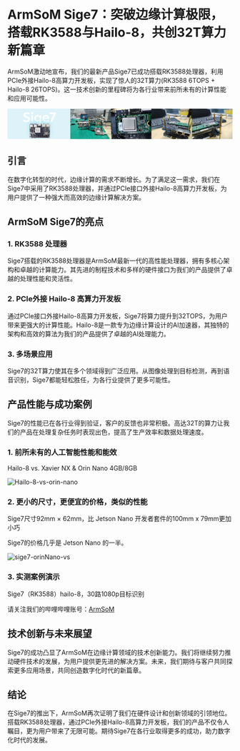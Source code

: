 # ArmSoM Sige7：突破边缘计算极限，搭载RK3588与Hailo-8，共创32T算力新篇章

ArmSoM激动地宣布，我们的最新产品Sige7已成功搭载RK3588处理器，利用PCIe外接Hailo-8高算力开发板，实现了惊人的32T算力(RK3588 6TOPS + Hailo-8 26TOPS)。这一技术创新的里程碑将为各行业带来前所未有的计算性能和应用可能性。

![sige7-hailo](https://github.com/ArmSoM/Embedded-Technology-Blog/blob/main/image/sige7/sige7-hailo.jpeg)

## 引言

在数字化转型的时代，边缘计算的需求不断增长。为了满足这一需求，我们在Sige7中采用了RK3588处理器，并通过PCIe接口外接Hailo-8高算力开发板，为用户提供了一种强大而高效的边缘计算解决方案。

## ArmSoM Sige7的亮点

### 1. **RK3588 处理器**

Sige7搭载的RK3588处理器是ArmSoM最新一代的高性能处理器，拥有多核心架构和卓越的计算能力。其先进的制程技术和多样的硬件接口为我们的产品提供了卓越的处理性能和灵活性。

### 2. **PCIe外接 Hailo-8 高算力开发板**

通过PCIe接口外接Hailo-8高算力开发板，Sige7将算力提升到32TOPS，为用户带来更强大的计算性能。Hailo-8是一款专为边缘计算设计的AI加速器，其独特的架构和高效的算法为我们的产品提供了卓越的AI处理能力。

### 3. **多场景应用**

Sige7的32T算力使其在多个领域得到广泛应用。从图像处理到目标检测，再到语音识别，Sige7都能轻松胜任，为各行业提供了更多可能性。

## 产品性能与成功案例

Sige7的性能已在各行业得到验证，客户的反馈也非常积极。高达32T的算力让我们的产品在处理复杂任务时表现出色，提高了生产效率和数据处理速度。

### 1. 前所未有的人工智能性能和能效

Hailo-8 vs. Xavier NX & Orin Nano 4GB/8GB

![Hailo-8-vs-orin-nano](https://github.com/ArmSoM/Embedded-Technology-Blog/blob/main/image/sige7/Hailo-8-vs-orin-nano.jpeg)

### 2. 更小的尺寸，更便宜的价格，类似的性能

Sige7尺寸92mm × 62mm，比 Jetson Nano 开发者套件的100mm x 79mm更加小巧

Sige7的价格几乎是 Jetson Nano 的一半。

![sige7-orinNano-vs](https://github.com/ArmSoM/Embedded-Technology-Blog/blob/main/image/sige7/sige7-orinNano-vs.jpeg)

### 3. 实测案例演示

Sige7（RK3588）hailo-8，30路1080p目标识别

请关注我们的哔哩哔哩账号：[ArmSoM](https://space.bilibili.com/101696800?spm_id_from=333.1007.0.0)

## 技术创新与未来展望

Sige7的成功凸显了ArmSoM在边缘计算领域的技术创新能力。我们将继续努力推动硬件技术的发展，为用户提供更先进的解决方案。未来，我们期待与客户共同探索更多应用场景，共同创造数字化时代的新篇章。

## 结论

在Sige7的推出下，ArmSoM再次证明了我们在硬件设计和创新领域的引领地位。搭载RK3588处理器，通过PCIe外接Hailo-8高算力开发板，我们的产品不仅令人瞩目，更为用户带来了无限可能。期待Sige7在各行业取得更多的成功，助力数字化时代的发展。